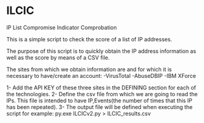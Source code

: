 # ILCIC
IP List Compromise Indicator Comprobation

This is a simple script to check the score of a list of IP addresses.

The purpose of this script is to quickly obtain the IP address information as well as the score by means of a CSV file.

The sites from which we obtain information are and for which it is necessary to have/create an account:
-VirusTotal
-AbuseDBIP
-IBM XForce

1- Add the API KEY of these three sites in the DEFINING section for each of the technologies.
2- Define the csv file from which we are going to read the IPs.
This file is intended to have IP,Events(the number of times that this IP has been repeated).
3- The output file will be defined when executing the script for example:
py.exe ILCICv2.py > ILCIC_results.csv

